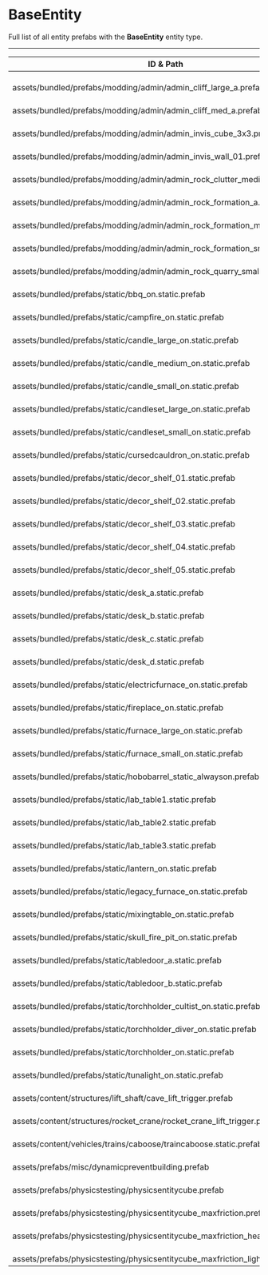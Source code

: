 # BaseEntity
Full list of all <Badge type="warning" text="52"/> entity prefabs with the **BaseEntity** entity type.

---
| ID & Path |
| --- |
| <a href="#409469884"><Badge id="409469884" type="tip" text="#"/></a> <Badge type="tip" text="409469884"/>  <br> assets/bundled/prefabs/modding/admin/admin_cliff_large_a.prefab |
| <a href="#3695298025"><Badge id="3695298025" type="tip" text="#"/></a> <Badge type="tip" text="3695298025"/>  <br> assets/bundled/prefabs/modding/admin/admin_cliff_med_a.prefab |
| <a href="#168697730"><Badge id="168697730" type="tip" text="#"/></a> <Badge type="tip" text="168697730"/>  <br> assets/bundled/prefabs/modding/admin/admin_invis_cube_3x3.prefab |
| <a href="#469679773"><Badge id="469679773" type="tip" text="#"/></a> <Badge type="tip" text="469679773"/>  <br> assets/bundled/prefabs/modding/admin/admin_invis_wall_01.prefab |
| <a href="#3408002736"><Badge id="3408002736" type="tip" text="#"/></a> <Badge type="tip" text="3408002736"/>  <br> assets/bundled/prefabs/modding/admin/admin_rock_clutter_medium_d.prefab |
| <a href="#3993923542"><Badge id="3993923542" type="tip" text="#"/></a> <Badge type="tip" text="3993923542"/>  <br> assets/bundled/prefabs/modding/admin/admin_rock_formation_a.prefab |
| <a href="#2774275652"><Badge id="2774275652" type="tip" text="#"/></a> <Badge type="tip" text="2774275652"/>  <br> assets/bundled/prefabs/modding/admin/admin_rock_formation_medium_a.prefab |
| <a href="#2998578701"><Badge id="2998578701" type="tip" text="#"/></a> <Badge type="tip" text="2998578701"/>  <br> assets/bundled/prefabs/modding/admin/admin_rock_formation_small_c.prefab |
| <a href="#1858217462"><Badge id="1858217462" type="tip" text="#"/></a> <Badge type="tip" text="1858217462"/>  <br> assets/bundled/prefabs/modding/admin/admin_rock_quarry_small_a.prefab |
| <a href="#2743758661"><Badge id="2743758661" type="tip" text="#"/></a> <Badge type="tip" text="2743758661"/> <Badge type="info" text="VisualFoodSettings"/> <br> assets/bundled/prefabs/static/bbq_on.static.prefab |
| <a href="#3746987785"><Badge id="3746987785" type="tip" text="#"/></a> <Badge type="tip" text="3746987785"/> <Badge type="info" text="SoundSource"/> <Badge type="info" text="VisualFoodSettings"/> <br> assets/bundled/prefabs/static/campfire_on.static.prefab |
| <a href="#1946458280"><Badge id="1946458280" type="tip" text="#"/></a> <Badge type="tip" text="1946458280"/> <Badge type="info" text="RendererBatch"/> <Badge type="info" text="MeshLOD"/> <br> assets/bundled/prefabs/static/candle_large_on.static.prefab |
| <a href="#1215944999"><Badge id="1215944999" type="tip" text="#"/></a> <Badge type="tip" text="1215944999"/> <Badge type="info" text="RendererBatch"/> <Badge type="info" text="MeshLOD"/> <br> assets/bundled/prefabs/static/candle_medium_on.static.prefab |
| <a href="#3742833156"><Badge id="3742833156" type="tip" text="#"/></a> <Badge type="tip" text="3742833156"/> <Badge type="info" text="RendererBatch"/> <Badge type="info" text="MeshLOD"/> <br> assets/bundled/prefabs/static/candle_small_on.static.prefab |
| <a href="#820276855"><Badge id="820276855" type="tip" text="#"/></a> <Badge type="tip" text="820276855"/>  <br> assets/bundled/prefabs/static/candleset_large_on.static.prefab |
| <a href="#2658694353"><Badge id="2658694353" type="tip" text="#"/></a> <Badge type="tip" text="2658694353"/>  <br> assets/bundled/prefabs/static/candleset_small_on.static.prefab |
| <a href="#2601212795"><Badge id="2601212795" type="tip" text="#"/></a> <Badge type="tip" text="2601212795"/> <Badge type="info" text="SoundSource"/> <Badge type="info" text="VisualFoodSettings"/> <br> assets/bundled/prefabs/static/cursedcauldron_on.static.prefab |
| <a href="#2563708287"><Badge id="2563708287" type="tip" text="#"/></a> <Badge type="tip" text="2563708287"/> <Badge type="info" text="MeshCull"/> <Badge type="info" text="RendererBatch"/> <br> assets/bundled/prefabs/static/decor_shelf_01.static.prefab |
| <a href="#480612559"><Badge id="480612559" type="tip" text="#"/></a> <Badge type="tip" text="480612559"/> <Badge type="info" text="MeshCull"/> <Badge type="info" text="RendererBatch"/> <br> assets/bundled/prefabs/static/decor_shelf_02.static.prefab |
| <a href="#820082729"><Badge id="820082729" type="tip" text="#"/></a> <Badge type="tip" text="820082729"/> <Badge type="info" text="MeshCull"/> <Badge type="info" text="RendererBatch"/> <br> assets/bundled/prefabs/static/decor_shelf_03.static.prefab |
| <a href="#20844965"><Badge id="20844965" type="tip" text="#"/></a> <Badge type="tip" text="20844965"/> <Badge type="info" text="MeshCull"/> <Badge type="info" text="RendererBatch"/> <br> assets/bundled/prefabs/static/decor_shelf_04.static.prefab |
| <a href="#4158399174"><Badge id="4158399174" type="tip" text="#"/></a> <Badge type="tip" text="4158399174"/> <Badge type="info" text="MeshCull"/> <Badge type="info" text="RendererBatch"/> <br> assets/bundled/prefabs/static/decor_shelf_05.static.prefab |
| <a href="#4176420588"><Badge id="4176420588" type="tip" text="#"/></a> <Badge type="tip" text="4176420588"/> <Badge type="info" text="RendererBatch"/> <Badge type="info" text="MeshLOD"/> <br> assets/bundled/prefabs/static/desk_a.static.prefab |
| <a href="#3954468111"><Badge id="3954468111" type="tip" text="#"/></a> <Badge type="tip" text="3954468111"/> <Badge type="info" text="RendererBatch"/> <Badge type="info" text="MeshLOD"/> <br> assets/bundled/prefabs/static/desk_b.static.prefab |
| <a href="#3912035642"><Badge id="3912035642" type="tip" text="#"/></a> <Badge type="tip" text="3912035642"/> <Badge type="info" text="RendererBatch"/> <Badge type="info" text="MeshLOD"/> <br> assets/bundled/prefabs/static/desk_c.static.prefab |
| <a href="#3780996193"><Badge id="3780996193" type="tip" text="#"/></a> <Badge type="tip" text="3780996193"/> <Badge type="info" text="RendererBatch"/> <Badge type="info" text="MeshLOD"/> <br> assets/bundled/prefabs/static/desk_d.static.prefab |
| <a href="#797555965"><Badge id="797555965" type="tip" text="#"/></a> <Badge type="tip" text="797555965"/> <Badge type="info" text="SoundSource"/> <br> assets/bundled/prefabs/static/electricfurnace_on.static.prefab |
| <a href="#2617269706"><Badge id="2617269706" type="tip" text="#"/></a> <Badge type="tip" text="2617269706"/>  <br> assets/bundled/prefabs/static/fireplace_on.static.prefab |
| <a href="#682613981"><Badge id="682613981" type="tip" text="#"/></a> <Badge type="tip" text="682613981"/> <Badge type="info" text="SoundSource"/> <br> assets/bundled/prefabs/static/furnace_large_on.static.prefab |
| <a href="#3329044058"><Badge id="3329044058" type="tip" text="#"/></a> <Badge type="tip" text="3329044058"/> <Badge type="info" text="SoundSource"/> <br> assets/bundled/prefabs/static/furnace_small_on.static.prefab |
| <a href="#1524464733"><Badge id="1524464733" type="tip" text="#"/></a> <Badge type="tip" text="1524464733"/>  <br> assets/bundled/prefabs/static/hobobarrel_static_alwayson.prefab |
| <a href="#1806696064"><Badge id="1806696064" type="tip" text="#"/></a> <Badge type="tip" text="1806696064"/> <Badge type="info" text="MeshLOD"/> <br> assets/bundled/prefabs/static/lab_table1.static.prefab |
| <a href="#2836270959"><Badge id="2836270959" type="tip" text="#"/></a> <Badge type="tip" text="2836270959"/> <Badge type="info" text="MeshLOD"/> <br> assets/bundled/prefabs/static/lab_table2.static.prefab |
| <a href="#2495247709"><Badge id="2495247709" type="tip" text="#"/></a> <Badge type="tip" text="2495247709"/> <Badge type="info" text="MeshLOD"/> <br> assets/bundled/prefabs/static/lab_table3.static.prefab |
| <a href="#1094316550"><Badge id="1094316550" type="tip" text="#"/></a> <Badge type="tip" text="1094316550"/>  <br> assets/bundled/prefabs/static/lantern_on.static.prefab |
| <a href="#2391238149"><Badge id="2391238149" type="tip" text="#"/></a> <Badge type="tip" text="2391238149"/> <Badge type="info" text="DeployableDecay"/> <Badge type="info" text="SoundSource"/> <br> assets/bundled/prefabs/static/legacy_furnace_on.static.prefab |
| <a href="#4213295507"><Badge id="4213295507" type="tip" text="#"/></a> <Badge type="tip" text="4213295507"/> <Badge type="info" text="SoundSource"/> <br> assets/bundled/prefabs/static/mixingtable_on.static.prefab |
| <a href="#2980496069"><Badge id="2980496069" type="tip" text="#"/></a> <Badge type="tip" text="2980496069"/> <Badge type="info" text="Poolable"/> <Badge type="info" text="SoundSource"/> <Badge type="info" text="VisualFoodSettings"/> <br> assets/bundled/prefabs/static/skull_fire_pit_on.static.prefab |
| <a href="#1860240765"><Badge id="1860240765" type="tip" text="#"/></a> <Badge type="tip" text="1860240765"/> <Badge type="info" text="MeshLOD"/> <br> assets/bundled/prefabs/static/tabledoor_a.static.prefab |
| <a href="#1983756250"><Badge id="1983756250" type="tip" text="#"/></a> <Badge type="tip" text="1983756250"/> <Badge type="info" text="MeshLOD"/> <br> assets/bundled/prefabs/static/tabledoor_b.static.prefab |
| <a href="#843449532"><Badge id="843449532" type="tip" text="#"/></a> <Badge type="tip" text="843449532"/>  <br> assets/bundled/prefabs/static/torchholder_cultist_on.static.prefab |
| <a href="#89824208"><Badge id="89824208" type="tip" text="#"/></a> <Badge type="tip" text="89824208"/>  <br> assets/bundled/prefabs/static/torchholder_diver_on.static.prefab |
| <a href="#3832937201"><Badge id="3832937201" type="tip" text="#"/></a> <Badge type="tip" text="3832937201"/>  <br> assets/bundled/prefabs/static/torchholder_on.static.prefab |
| <a href="#2822590885"><Badge id="2822590885" type="tip" text="#"/></a> <Badge type="tip" text="2822590885"/>  <br> assets/bundled/prefabs/static/tunalight_on.static.prefab |
| <a href="#3804379949"><Badge id="3804379949" type="tip" text="#"/></a> <Badge type="tip" text="3804379949"/>  <br> assets/content/structures/lift_shaft/cave_lift_trigger.prefab |
| <a href="#2081743917"><Badge id="2081743917" type="tip" text="#"/></a> <Badge type="tip" text="2081743917"/>  <br> assets/content/structures/rocket_crane/rocket_crane_lift_trigger.prefab |
| <a href="#2633527920"><Badge id="2633527920" type="tip" text="#"/></a> <Badge type="tip" text="2633527920"/> <Badge type="info" text="RealmedRemove"/> <Badge type="info" text="Model"/> <br> assets/content/vehicles/trains/caboose/traincaboose.static.prefab |
| <a href="#4124785483"><Badge id="4124785483" type="tip" text="#"/></a> <Badge type="tip" text="4124785483"/>  <br> assets/prefabs/misc/dynamicpreventbuilding.prefab |
| <a href="#681646903"><Badge id="681646903" type="tip" text="#"/></a> <Badge type="tip" text="681646903"/> <Badge type="info" text="RealmedRemove"/> <br> assets/prefabs/physicstesting/physicsentitycube.prefab |
| <a href="#4224922530"><Badge id="4224922530" type="tip" text="#"/></a> <Badge type="tip" text="4224922530"/> <Badge type="info" text="RealmedRemove"/> <br> assets/prefabs/physicstesting/physicsentitycube_maxfriction.prefab |
| <a href="#2366673790"><Badge id="2366673790" type="tip" text="#"/></a> <Badge type="tip" text="2366673790"/> <Badge type="info" text="RealmedRemove"/> <br> assets/prefabs/physicstesting/physicsentitycube_maxfriction_heavy.prefab |
| <a href="#474343723"><Badge id="474343723" type="tip" text="#"/></a> <Badge type="tip" text="474343723"/> <Badge type="info" text="RealmedRemove"/> <br> assets/prefabs/physicstesting/physicsentitycube_maxfriction_light.prefab |
